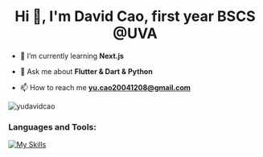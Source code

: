 <h1 align="center">Hi 👋, I'm David Cao, first year BSCS @UVA</h1>

- 🌱 I’m currently learning **Next.js**

- 💬 Ask me about **Flutter & Dart & Python**

- 📫 How to reach me **yu.cao20041208@gmail.com**

<p align="left"></p>
<p><img align="center" src="https://github-readme-streak-stats.herokuapp.com/?user=yudavidcao&" alt="yudavidcao" /></p>
<h3 align="left">Languages and Tools:</h3>

[![My Skills](https://skillicons.dev/icons?i=aws,gcp,react,vue,flutter,dart,java,cpp,prisma,firebase,html,css,tensorflow,docker,js,ts,py,mongodb,django,figma,tailwind,git&perline=11)](https://skillicons.dev)
